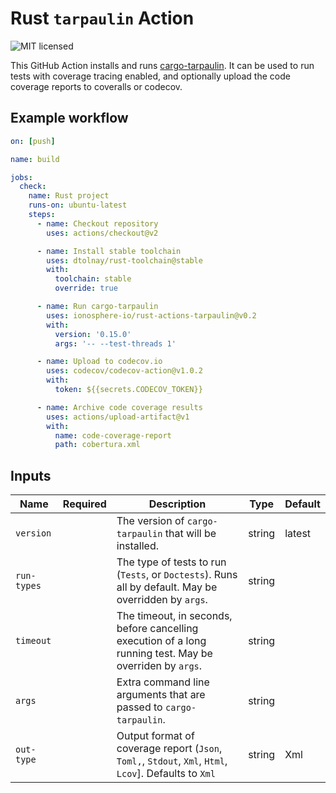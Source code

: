 # Rust `tarpaulin` Action

![MIT licensed](https://img.shields.io/badge/license-MIT-blue.svg)

This GitHub Action installs and runs [cargo-tarpaulin](https://github.com/xd009642/tarpaulin).
It can be used to run tests with coverage tracing enabled, and optionally upload the code coverage reports to coveralls or codecov.

## Example workflow

```yaml
on: [push]

name: build

jobs:
  check:
    name: Rust project
    runs-on: ubuntu-latest
    steps:
      - name: Checkout repository
        uses: actions/checkout@v2

      - name: Install stable toolchain
        uses: dtolnay/rust-toolchain@stable
        with:
          toolchain: stable
          override: true

      - name: Run cargo-tarpaulin
        uses: ionosphere-io/rust-actions-tarpaulin@v0.2
        with:
          version: '0.15.0'
          args: '-- --test-threads 1'

      - name: Upload to codecov.io
        uses: codecov/codecov-action@v1.0.2
        with:
          token: ${{secrets.CODECOV_TOKEN}}

      - name: Archive code coverage results
        uses: actions/upload-artifact@v1
        with:
          name: code-coverage-report
          path: cobertura.xml
```

## Inputs

| Name        | Required | Description                                                                                              | Type   | Default |
| ------------| :------: | ---------------------------------------------------------------------------------------------------------| ------ | --------|
| `version`   |          | The version of `cargo-tarpaulin` that will be installed.                                                 | string | latest  |
| `run-types` |          | The type of tests to run (`Tests`, or `Doctests`). Runs all by default. May be overridden by `args`.     | string |         |
| `timeout`   |          | The timeout, in seconds, before cancelling execution of a long running test. May be overriden by `args`. | string |         |
| `args`      |          | Extra command line arguments that are passed to `cargo-tarpaulin`.                                       | string |         |
| `out-type`  |          | Output format of coverage report (`Json`, `Toml,`, `Stdout`, `Xml`, `Html`, `Lcov`]. Defaults to `Xml`   | string | Xml     |
